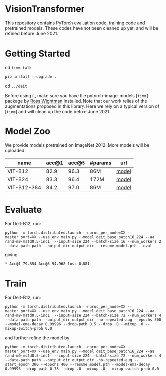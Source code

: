 # VisionTransformer

This repository contains PyTorch evaluation code, training code and pretrained models. These codes have not been cleaned up yet, and will be refined before June 2021.

# Getting Started 

cd `timm_talk`

`pip install --upgrade .`

cd `../deit`

Before using it, make sure you have the pytorch-image-models [`timm`] package by [Ross Wightman](https://github.com/rwightman) installed. Note that our work relies of the augmentations proposed in this library. 
Here we rely on a typical version of [`timm`] and will clean up the code before June 2021.

# Model Zoo

We provide models pretrained on ImageNet 2012. More models will be uploaded.

| name | acc@1 | acc@5 | #params | url |
| --- | --- | --- | --- | --- |
| VIT-B12 | 82.9 | 96.3 | 86M | [model](https://drive.google.com/file/d/1NEx-fY6q3UvphJItqABCr2DRjzcReCeO/view?usp=sharing) |
| VIT-B24 | 83.3 | 96.4 | 172M| [model](https://drive.google.com/file/d/1TKG7UIQvFTpoMMLffwYEhYDPoCyzXDhu/view?usp=sharing) |
| VIT-B12-384 | 84.2 | 97.0 | 86M | [model](https://drive.google.com/file/d/1ps-DDxjtbS9fdbSspl-LKScs_IZENKaG/view?usp=sharing) |

# Evaluate 



For Deit-B12, run: 
```
python -m torch.distributed.launch --nproc_per_node=XX --master_port=XX --use_env main.py --model deit_base_patch16_224 --aa rand-m9-mstd0.5-inc1  --input-size 224 --batch-size 16 --num_workers 2 --data-path path --output_dir output_dir --resume model.pth --eval
```
giving 
```
* Acc@1 79.854 Acc@5 94.968 loss 0.881
```

# Train

For Deit-B12, run: 
```
python -m torch.distributed.launch --nproc_per_node=XX --master_port=XX --use_env main.py --model deit_base_patch16_224 --aa rand-m9-mstd0.5-inc1  --input-size 224 --batch-size 72 --num_workers 4 --data-path path --output_dir output_dir -no-repeated-aug --epochs 300 --model-ema-decay 0.99996 --drop-path 0.5 --drop .0 --mixup .0 --mixup-switch-prob 0.0
```
and further refine the model by 
```
python -m torch.distributed.launch --nproc_per_node=XX --master_port=XX --use_env main.py --model deit_base_patch16_224 --aa rand-m9-mstd0.5-inc1  --input-size 224 --batch-size 72 --num_workers 4 --data-path path --output_dir output_dir -no-repeated-aug --start_epoch 300 --epochs 400 --resume model.pth --model-ema-decay 0.99996 --drop-path 0.75 --drop .0 --mixup .0 --mixup-switch-prob 0.0
```

